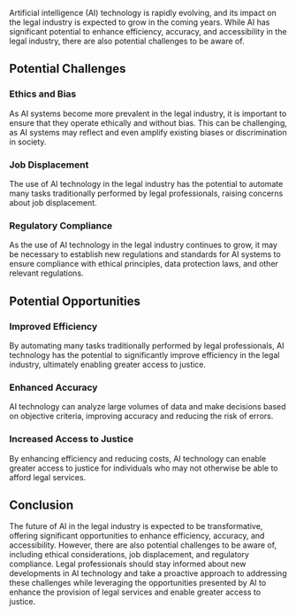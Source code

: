 
Artificial intelligence (AI) technology is rapidly evolving, and its impact on the legal industry is expected to grow in the coming years. While AI has significant potential to enhance efficiency, accuracy, and accessibility in the legal industry, there are also potential challenges to be aware of.

Potential Challenges
--------------------

### Ethics and Bias

As AI systems become more prevalent in the legal industry, it is important to ensure that they operate ethically and without bias. This can be challenging, as AI systems may reflect and even amplify existing biases or discrimination in society.

### Job Displacement

The use of AI technology in the legal industry has the potential to automate many tasks traditionally performed by legal professionals, raising concerns about job displacement.

### Regulatory Compliance

As the use of AI technology in the legal industry continues to grow, it may be necessary to establish new regulations and standards for AI systems to ensure compliance with ethical principles, data protection laws, and other relevant regulations.

Potential Opportunities
-----------------------

### Improved Efficiency

By automating many tasks traditionally performed by legal professionals, AI technology has the potential to significantly improve efficiency in the legal industry, ultimately enabling greater access to justice.

### Enhanced Accuracy

AI technology can analyze large volumes of data and make decisions based on objective criteria, improving accuracy and reducing the risk of errors.

### Increased Access to Justice

By enhancing efficiency and reducing costs, AI technology can enable greater access to justice for individuals who may not otherwise be able to afford legal services.

Conclusion
----------

The future of AI in the legal industry is expected to be transformative, offering significant opportunities to enhance efficiency, accuracy, and accessibility. However, there are also potential challenges to be aware of, including ethical considerations, job displacement, and regulatory compliance. Legal professionals should stay informed about new developments in AI technology and take a proactive approach to addressing these challenges while leveraging the opportunities presented by AI to enhance the provision of legal services and enable greater access to justice.
